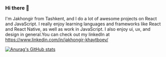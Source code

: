 ### Hi there 👋

I'm Jakhongir from Tashkent, and I do a lot of awesome projects on React and JavaScript. I really enjoy learning languages and frameworks like React and React Native, as well as work in JavaScript. I also enjoy ui, ux, and design in general.You can check out my linkedIn at https://www.linkedin.com/in/jakhongir-khaytboev/

[![Anurag's GitHub stats](https://github-readme-stats.vercel.app/api?username=Jakhongir99)](https://github.com/anuraghazra/github-readme-stats)
